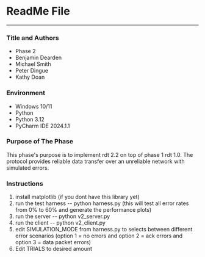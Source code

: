 # ReadMe File

---

### Title and Authors
* Phase 2
* Benjamin Dearden
* Michael Smith
* Peter Dingue
* Kathy Doan

### Environment
* Windows 10/11
* Python
* Python 3.12
* PyCharm IDE 2024.1.1

### Purpose of The Phase
This phase's purpose is to implement rdt 2.2 on top of phase 1 rdt 1.0. The protocol provides reliable data transfer over an unreliable network with simulated errors. <br>

### Instructions
1. install matplotlib (if you dont have this library yet)
2. run the test harness -- python harness.py (this will test all error rates from 0% to 60% and generate the performance plots)
3. run the server -- python v2_server.py
4. run the client -- python v2_client.py
5. edit SIMULATION_MODE from harness.py to selects between different error scenarios (option 1 = no errors and option 2 = ack errors and option 3 = data packet errors)
6. Edit TRIALS to desired amount
